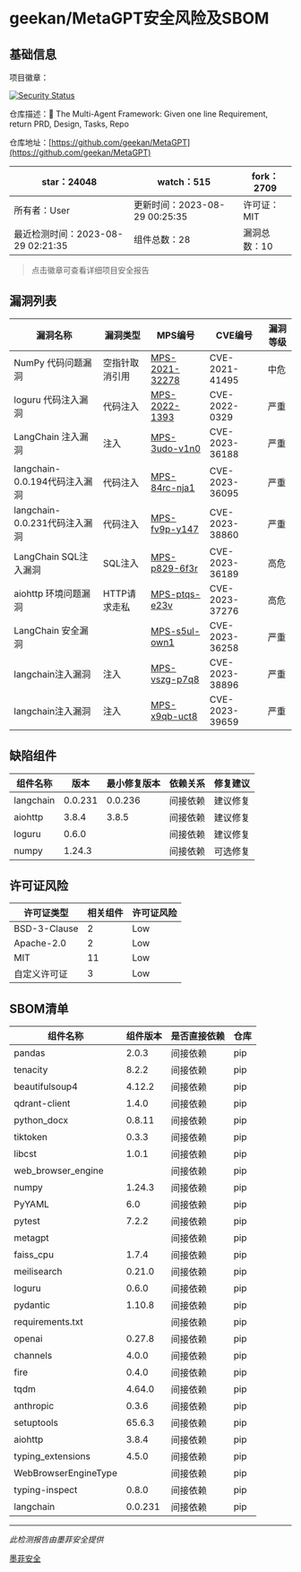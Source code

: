 # geekan/MetaGPT安全风险及SBOM

## 基础信息

项目徽章：

[![Security Status](https://www.murphysec.com/platform3/v31/badge/1696226485911511040.svg)](https://www.murphysec.com/console/report/1677245773728792576/1696226485911511040)

仓库描述：🌟 The Multi-Agent Framework: Given one line Requirement, return PRD, Design, Tasks, Repo

仓库地址：[https://github.com/geekan/MetaGPT](https://github.com/geekan/MetaGPT)

| star：24048 | watch：515 | fork：2709 |
| ----------- | -------------- | ------------ |
| 所有者：User | 更新时间：2023-08-29 00:25:35 | 许可证：MIT |
| 最近检测时间：2023-08-29 02:21:35 | 组件总数：28 | 漏洞总数：10 |

> 点击徽章可查看详细项目安全报告



## 漏洞列表

| 漏洞名称 | 漏洞类型 | MPS编号 | CVE编号 | 漏洞等级 |
| ------- | ------ | ------- | ------ | ----- |
|NumPy 代码问题漏洞|空指针取消引用|[MPS-2021-32278](https://www.oscs1024.com/hd/MPS-2021-32278)|CVE-2021-41495|中危|
|loguru 代码注入漏洞|代码注入|[MPS-2022-1393](https://www.oscs1024.com/hd/MPS-2022-1393)|CVE-2022-0329|严重|
|LangChain 注入漏洞|注入|[MPS-3udo-v1n0](https://www.oscs1024.com/hd/MPS-3udo-v1n0)|CVE-2023-36188|严重|
|langchain-0.0.194代码注入漏洞|代码注入|[MPS-84rc-nja1](https://www.oscs1024.com/hd/MPS-84rc-nja1)|CVE-2023-36095|严重|
|langchain-0.0.231代码注入漏洞|代码注入|[MPS-fv9p-y147](https://www.oscs1024.com/hd/MPS-fv9p-y147)|CVE-2023-38860|严重|
|LangChain SQL注入漏洞|SQL注入|[MPS-p829-6f3r](https://www.oscs1024.com/hd/MPS-p829-6f3r)|CVE-2023-36189|高危|
|aiohttp 环境问题漏洞|HTTP请求走私|[MPS-ptqs-e23v](https://www.oscs1024.com/hd/MPS-ptqs-e23v)|CVE-2023-37276|高危|
|LangChain 安全漏洞||[MPS-s5ul-own1](https://www.oscs1024.com/hd/MPS-s5ul-own1)|CVE-2023-36258|严重|
|langchain注入漏洞|注入|[MPS-vszg-p7q8](https://www.oscs1024.com/hd/MPS-vszg-p7q8)|CVE-2023-38896|严重|
|langchain注入漏洞|注入|[MPS-x9qb-uct8](https://www.oscs1024.com/hd/MPS-x9qb-uct8)|CVE-2023-39659|严重|




## 缺陷组件

| 组件名称 | 版本 | 最小修复版本 | 依赖关系 | 修复建议 |
| -------- | ---- | ------------ | -------- | -------- |
|langchain|0.0.231|0.0.236|间接依赖|建议修复|C:6|H:1|M:0|L:0|
|aiohttp|3.8.4|3.8.5|间接依赖|建议修复|C:0|H:1|M:0|L:0|
|loguru|0.6.0||间接依赖|建议修复|C:1|H:0|M:0|L:0|
|numpy|1.24.3||间接依赖|可选修复|C:0|H:0|M:1|L:0|




## 许可证风险

| 许可证类型 | 相关组件 | 许可证风险 |
| ---------- | -------- | ---------- |
|BSD-3-Clause|2|Low|
|Apache-2.0|2|Low|
|MIT|11|Low|
|自定义许可证|3|Low|




## SBOM清单

| 组件名称 | 组件版本 | 是否直接依赖 | 仓库 |
| -------- | -------- | ------------ | ---- |
|pandas|2.0.3|间接依赖|pip|
|tenacity|8.2.2|间接依赖|pip|
|beautifulsoup4|4.12.2|间接依赖|pip|
|qdrant-client|1.4.0|间接依赖|pip|
|python_docx|0.8.11|间接依赖|pip|
|tiktoken|0.3.3|间接依赖|pip|
|libcst|1.0.1|间接依赖|pip|
|web_browser_engine||间接依赖|pip|
|numpy|1.24.3|间接依赖|pip|
|PyYAML|6.0|间接依赖|pip|
|pytest|7.2.2|间接依赖|pip|
|metagpt||间接依赖|pip|
|faiss_cpu|1.7.4|间接依赖|pip|
|meilisearch|0.21.0|间接依赖|pip|
|loguru|0.6.0|间接依赖|pip|
|pydantic|1.10.8|间接依赖|pip|
|requirements.txt||间接依赖|pip|
|openai|0.27.8|间接依赖|pip|
|channels|4.0.0|间接依赖|pip|
|fire|0.4.0|间接依赖|pip|
|tqdm|4.64.0|间接依赖|pip|
|anthropic|0.3.6|间接依赖|pip|
|setuptools|65.6.3|间接依赖|pip|
|aiohttp|3.8.4|间接依赖|pip|
|typing_extensions|4.5.0|间接依赖|pip|
|WebBrowserEngineType||间接依赖|pip|
|typing-inspect|0.8.0|间接依赖|pip|
|langchain|0.0.231|间接依赖|pip|


------

*此检测报告由墨菲安全提供*

[墨菲安全](www.murphysec.com)
